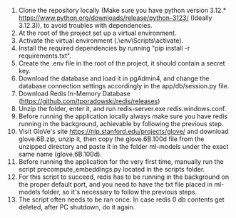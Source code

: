 1. Clone the repository locally (Make sure you have python version 3.12.* https://www.python.org/downloads/release/python-3123/ (Ideally 3.12.3)), to avoid troubles with dependencies.
2. At the root of the project set up a virtual environment.
3. Activate the virtual environment (.\env\Scripts\activate).
3. Install the required dependencies by running "pip install -r requirements.txt".
4. Create the .env file in the root of the project, it should contain a secret key.
5. Download the database and load it in pgAdmin4, and change the database connection settings accordingly in the app/db/session.py file.
6. Download Redis In-Memory Database (https://github.com/tporadowski/redis/releases)
7. Unzip the folder, enter it, and run redis-server.exe redis.windows.conf.
8. Before running the application locally always make sure you have redis running in the background, achievable by following the previous step.
9. Visit GloVe's site https://nlp.stanford.edu/projects/glove/ and download glove.6B.zip, unzip it, then copy the glove.6B.100d file from the unzipped directory and paste it in the folder ml-models under the exact same name (glove.6B.100d).
10. Before running the application for the very first time, manually run the script precompute_embeddings.py located in the scripts folder.
12. For this script to succeed, redis has to be running in the background on the proper default port, and you need to have the txt file placed in ml-models folder, so it's necessary to follow the previous steps.
13. The script often needs to be ran once. In case redis 0 db contents get deleted, after PC shutdown, do it again.
